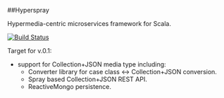 ##Hyperspray

Hypermedia-centric microservices framework for Scala.

[![Build Status](https://travis-ci.org/jczuchnowski/hyperspray.png?branch=master)](https://travis-ci.org/jczuchnowski/hyperspray)

Target for v.0.1:

* support for Collection+JSON media type including:
    * Converter library for case class <-> Collection+JSON conversion.
    * Spray based Collection+JSON REST API.
    * ReactiveMongo persistence.
